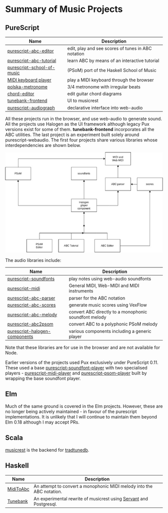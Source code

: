 Summary of Music Projects
=========================

PureScript
----------


| Name                       | Description                                        |
| -----------------------    | -------------------------------------------------- |
| [purescript-abc-editor](https://github.com/newlandsvalley/purescript-abc-editor)   | edit, play and see scores of tunes in ABC notation    |
| [purescript-abc-tutorial](https://github.com/newlandsvalley/purescript-abc-tutorial)    | learn ABC by means of an interactive tutorial                           |
| [purescript-school-of-music](https://github.com/newlandsvalley/purescript-school-of-music) | (PSoM) port of the Haskell School of Music |
| [MIDI keyboard player](https://github.com/newlandsvalley/purescript-midi-keyboard)            | play a MIDI keyboard through the browser  |
| [polska-metronome](https://github.com/newlandsvalley/polska-metronome)            | 3/4 metronome with irregular beats |
| [chord-editor](https://github.com/newlandsvalley/chord-editor)            | edit guitar chord diagrams |
| [tunebank-frontend](https://github.com/newlandsvalley/tunebank-frontend)            | UI to musicrest |
| [purescript-audiograph](https://github.com/newlandsvalley/purescript-audiograph)            | declarative interface into web-audio  |


All these projects run in the browser, and use web-audio to generate sound. All the projects use Halogen as the UI framework although legacy Pux versions exist for some of them. __tunebank-frontend__ incorporates all the ABC utilities. The last project is an experiment built solely around purescript-webaudio. The first four projects share various libraries whose interdependencies are shown below. 

![dependencies](https://github.com/newlandsvalley/music-projects/blob/master/ps-dependencies.jpg)

The audio libraries include:


| Name                             | Description                                        |
| -------------------------------- | -------------------------------------------------- |
| [purescript-soundfonts](https://github.com/newlandsvalley/purescript-soundfonts) | play notes using web-audio soundfonts              |
| [purescript-midi](https://github.com/newlandsvalley/purescript-midi)                  | General MIDI, Web-MIDI and MIDI instruments                  |
| [purescript-abc-parser](https://github.com/newlandsvalley/purescript-abc-parser)            | parser for the ABC notation                        |
| [purescript-abc-scores](https://github.com/newlandsvalley/purescript-abc-scores)                | generate music scores using VexFlow                 |
| [purescript-abc-melody](https://github.com/newlandsvalley/purescript-abc-melody) | convert ABC directly to a monophonic soundfont melody |
| [purescript-abc2psom](https://github.com/newlandsvalley/purescript-abc2psom) | convert ABC to a polyphonic PSoM melody |
| [purescript-halogen-components](https://github.com/newlandsvalley/purescript-halogen-components)               | various components including a generic player  |

Note that these libraries are for use in the browser and are not available for Node.

Earlier versions of the projects used Pux exclusively under PureScript 0.11. These used a base [purescript-soundfont-player](https://github.com/newlandsvalley/purescript-soundfont-player) with two specialised players - [purescript-midi-player](https://github.com/newlandsvalley/purescript-midi-player) and [purescript-psom-player](https://github.com/newlandsvalley/purescript-psom-player) built by wrapping the base soundfont player.


Elm
---

Much of the same ground is covered in the Elm projects.  However, these are no longer being actively maintained - in favour of the purescript implementations. It is unlikely that I will continue to maintain them beyond Elm 0.18 although I may accept PRs.

Scala
-----

[musicrest](https://github.com/newlandsvalley/musicrest) is the backend for [tradtunedb](http://www.tradtunedb.org.uk/).

Haskell
-------

| Name                             | Description                                        |
| -------------------------------- | -------------------------------------------------- |
| [MidiToAbc](https://github.com/newlandsvalley/MidiToAbc) | An attempt to convert a monophonic MIDI melody into the ABC notation. |
| [Tunebank](https://github.com/newlandsvalley/tunebank) | An experimental rewrite of musicrest using [Servant](https://www.servant.dev/) and Postgresql. |